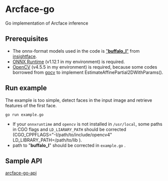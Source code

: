 # Arcface-go

Go implementation of Arcface inference



## Prerequisites

- The onnx-format models used in the code is ["**buffalo_l**"](https://insightface.cn-sh2.ufileos.com/models/buffalo_l.zip) from [insightface](https://github.com/deepinsight/insightface/tree/master/model_zoo).
- [ONNX Runtime](https://github.com/microsoft/onnxruntime) (v1.12.1 in my environment) is required.
- [OpenCV](https://github.com/opencv/opencv) (v4.5.5 in my environment) is required, because some codes borrowed from [gocv](https://github.com/hybridgroup/gocv) to implement EstimateAffinePartial2DWithParams().



## Run example

The example is too simple, detect faces in the input image and retrieve features of the first face.

```
go run example.go
```

- If your ```onnxruntime``` and ```opencv``` is not installed in ```/usr/local```, some paths in CGO flags and ```LD_LIARARY_PATH``` should be corrected (CGO_CPPFLAGS="-I/path/to/include/opencv4" LD_LIBRARY_PATH=/path/to/lib ).
- path to "**buffalo_l**" should be corrected in ```example.go``` .



## Sample API
[arcface-go-api](https://github.com/jack139/arcface-go-api)
